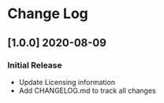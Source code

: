 # Change Log

## [1.0.0] 2020-08-09
### Initial Release

- Update Licensing information
- Add CHANGELOG.md to track all changes
